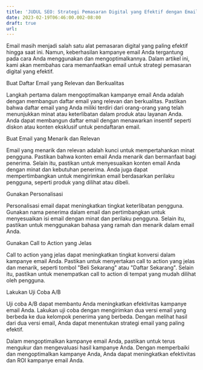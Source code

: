 ```yaml
---
title: 'JUDUL SEO: Strategi Pemasaran Digital yang Efektif dengan Email'
date: 2023-02-19T06:46:00.002-08:00
draft: true
url: 
---
```


  

Email masih menjadi salah satu alat pemasaran digital yang paling efektif hingga saat ini. Namun, keberhasilan kampanye email Anda tergantung pada cara Anda menggunakan dan mengoptimalkannya. Dalam artikel ini, kami akan membahas cara memanfaatkan email untuk strategi pemasaran digital yang efektif.

  

Buat Daftar Email yang Relevan dan Berkualitas

Langkah pertama dalam mengoptimalkan kampanye email Anda adalah dengan membangun daftar email yang relevan dan berkualitas. Pastikan bahwa daftar email yang Anda miliki terdiri dari orang-orang yang telah menunjukkan minat atau keterlibatan dalam produk atau layanan Anda. Anda dapat membangun daftar email dengan menawarkan insentif seperti diskon atau konten eksklusif untuk pendaftaran email.

  

Buat Email yang Menarik dan Relevan

Email yang menarik dan relevan adalah kunci untuk mempertahankan minat pengguna. Pastikan bahwa konten email Anda menarik dan bermanfaat bagi penerima. Selain itu, pastikan untuk menyesuaikan konten email Anda dengan minat dan kebutuhan penerima. Anda juga dapat mempertimbangkan untuk mengirimkan email berdasarkan perilaku pengguna, seperti produk yang dilihat atau dibeli.

  

Gunakan Personalisasi

Personalisasi email dapat meningkatkan tingkat keterlibatan pengguna. Gunakan nama penerima dalam email dan pertimbangkan untuk menyesuaikan isi email dengan minat dan perilaku pengguna. Selain itu, pastikan untuk menggunakan bahasa yang ramah dan menarik dalam email Anda.

  

Gunakan Call to Action yang Jelas

Call to action yang jelas dapat meningkatkan tingkat konversi dalam kampanye email Anda. Pastikan untuk menyertakan call to action yang jelas dan menarik, seperti tombol "Beli Sekarang" atau "Daftar Sekarang". Selain itu, pastikan untuk menempatkan call to action di tempat yang mudah dilihat oleh pengguna.

  

Lakukan Uji Coba A/B

Uji coba A/B dapat membantu Anda meningkatkan efektivitas kampanye email Anda. Lakukan uji coba dengan mengirimkan dua versi email yang berbeda ke dua kelompok penerima yang berbeda. Dengan melihat hasil dari dua versi email, Anda dapat menentukan strategi email yang paling efektif.

  

Dalam mengoptimalkan kampanye email Anda, pastikan untuk terus mengukur dan mengevaluasi hasil kampanye Anda. Dengan memperbaiki dan mengoptimalkan kampanye Anda, Anda dapat meningkatkan efektivitas dan ROI kampanye email Anda.